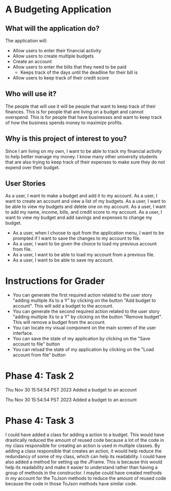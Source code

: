 # A Budgeting Application

## What will the application do?
The application will:
- Allow users to enter their financial activity
- Allow users to create multiple budgets
- Create an account
- Allow users to enter the bills that they need to be paid
  - Keeps track of the days until the deadline for their bill is
- Allow users to keep track of their credit score

## Who will use it?
The people that will use it will be people that want to keep track of their finances.
This is for people that are living on a budget and cannot overspend.
This is for people that have businesses and want to keep track of how 
the business spends money to maximize profits.

## Why is this project of interest to you?
Since I am living on my own, I want to be able to track my financial activity to help better manage my money.
I know many other university students that are also trying to keep track of their expenses to make sure they do not expend over their budget.

## User Stories
As a user, I want to make a budget and add it to my account.
As a user, I want to create an account and view a list of my budgets.
As a user, I want to be able to view my budgets and delete one on my account.
As a user, I want to add my name, income, bills, and credit score to my account.
As a user, I want to view my budget and add savings and expenses to change my budget.

- As a user, when I choose to quit from the application menu, I want to be prompted if I want 
  to save the changes to my account to file.
- As a user, I want to be given the choice to load my previous
  account from file.
- As a user, I want to be able to load my account from a previous file.
- As a user, I want to be able to save my account.

# Instructions for Grader
- You can generate the first required action related to the user story "adding multiple Xs to a Y" by clicking on the button "Add budget to account". This will add a budget to the account.
- You can generate the second required action related to the user story "adding multiple Xs to a Y" by clicking on the button "Remove budget". This will remove a budget from the account.
- You can locate my visual component on the main screen of the user interface.
- You can save the state of my application by clicking on the "Save account to file" button
- You can reload the state of my application by clicking on the "Load account from file" button

# Phase 4: Task 2
Thu Nov 30 15:54:54 PST 2023
Added a budget to an account

Thu Nov 30 15:54:54 PST 2023
Added a budget to an account

# Phase 4: Task 3
I could have added a class for adding a action to a budget. This would have drastically reduced the amount of reused code because a lot of the code in my class responsible for creating an action is
used in multiple classes. By adding a class responsible that creates an action, it would help reduce the redundancy of some of my class, which can help its readability. 
I could have also added a method for setting up the JFrame. This is because this would help its readability and make it easier to understand rather than having a group of methods in the constructor.
I maybe could have created methods in my account for the ToJson methods to reduce the amount of reused code because the code in those ToJson methods have similar code. 
